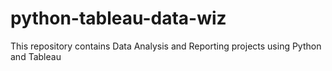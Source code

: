 # python-tableau-data-wiz
This repository contains Data Analysis and Reporting projects using Python and Tableau
